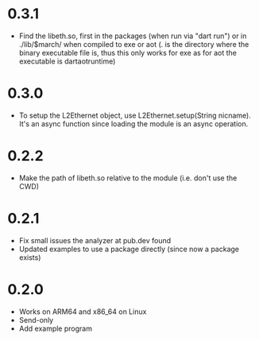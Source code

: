 # 0.3.1

- Find the libeth.so, first in the packages (when run via "dart run") or in
  ./lib/$march/ when compiled to exe or aot (. is the directory where the binary
  executable file is, thus this only works for exe as for aot the executable is
  dartaotruntime)

# 0.3.0

- To setup the L2Ethernet object, use L2Ethernet.setup(String nicname). It's an
  async function since loading the module is an async operation.

# 0.2.2

- Make the path of libeth.so relative to the module (i.e. don't use the CWD)

# 0.2.1

- Fix small issues the analyzer at pub.dev found
- Updated examples to use a package directly (since now a package exists)

# 0.2.0

- Works on ARM64 and x86_64 on Linux
- Send-only
- Add example program
